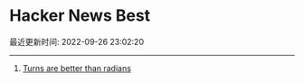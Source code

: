 # Hacker News Best

最近更新时间: 2022-09-26 23:02:20

--- 
1. [Turns are better than radians](https://www.computerenhance.com/p/turns-are-better-than-radians) 
